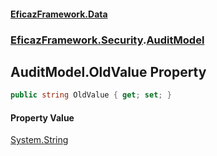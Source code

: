 #### [EficazFramework.Data](EficazFrameworkData.md 'EficazFramework Data')
### [EficazFramework.Security](EficazFrameworkData.md#EficazFramework.Security 'EficazFramework.Security').[AuditModel](EficazFramework.Security/AuditModel.md 'EficazFramework.Security.AuditModel')

## AuditModel.OldValue Property

```csharp
public string OldValue { get; set; }
```

#### Property Value
[System.String](https://docs.microsoft.com/en-us/dotnet/api/System.String 'System.String')